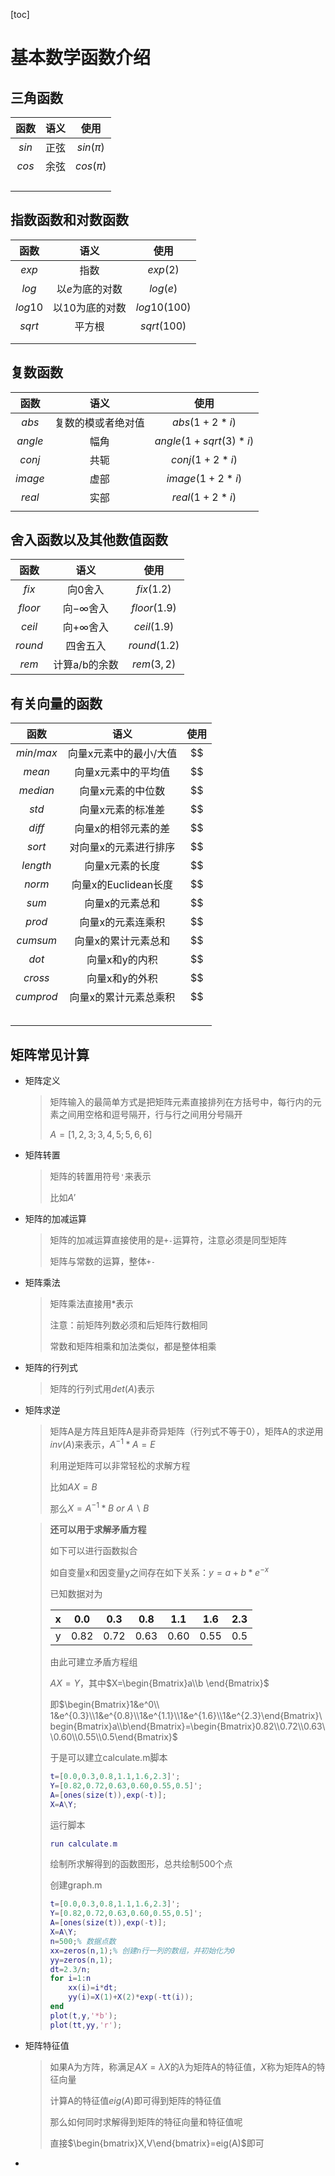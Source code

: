 [toc]

# 基本数学函数介绍

## 三角函数

| 函数  | 语义 |    使用    |
| :---: | :--: | :--------: |
| $sin$ | 正弦 | $sin(\pi)$ |
| $cos$ | 余弦 | $cos(\pi)$ |
|       |      |            |
|       |      |            |
|       |      |            |
|       |      |            |

## 指数函数和对数函数

|  函数   |       语义       |     使用     |
| :-----: | :--------------: | :----------: |
|  $exp$  |       指数       |   $exp(2)$   |
|  $log$  | 以$e$为底的对数  |   $log(e)$   |
| $log10$ | 以$10$为底的对数 | $log10(100)$ |
| $sqrt$  |      平方根      | $sqrt(100)$  |
|         |                  |              |
|         |                  |              |

## 复数函数

|  函数   |        语义        |         使用         |
| :-----: | :----------------: | :------------------: |
|  $abs$  | 复数的模或者绝对值 |     $abs(1+2*i)$     |
| $angle$ |        幅角        | $angle(1+sqrt(3)*i)$ |
| $conj$  |        共轭        |    $conj(1+2*i)$     |
| $image$ |        虚部        |    $image(1+2*i)$    |
| $real$  |        实部        |    $real(1+2*i)$     |
|         |                    |                      |

## 舍入函数以及其他数值函数

|  函数   |      语义       |     使用     |
| :-----: | :-------------: | :----------: |
|  $fix$  |    向$0$舍入    |  $fix(1.2)$  |
| $floor$ | 向$-\infty$舍入 | $floor(1.9)$ |
| $ceil$  | 向$+\infty$舍入 | $ceil(1.9)$  |
| $round$ |    四舍五入     | $round(1.2)$ |
|  $rem$  |  计算a/b的余数  |  $rem(3,2)$  |

## 有关向量的函数

|   函数    |          语义          | 使用 |
| :-------: | :--------------------: | :--: |
| $min/max$ | 向量x元素中的最小/大值 |  $$  |
|  $mean$   |  向量x元素中的平均值   |  $$  |
| $median$  |   向量x元素的中位数    |  $$  |
|   $std$   |   向量x元素的标准差    |  $$  |
|  $diff$   |  向量x的相邻元素的差   |  $$  |
|  $sort$   | 对向量x的元素进行排序  |  $$  |
| $length$  |    向量x元素的长度     |  $$  |
|  $norm$   |  向量x的Euclidean长度  |  $$  |
|   $sum$   |    向量x的元素总和     |  $$  |
|  $prod$   |   向量x的元素连乘积    |  $$  |
| $cumsum$  |  向量x的累计元素总和   |  $$  |
|   $dot$   |     向量x和y的内积     |  $$  |
|  $cross$  |     向量x和y的外积     |  $$  |
| $cumprod$ | 向量x的累计元素总乘积  |  $$  |
|           |                        |      |
|           |                        |      |
|           |                        |      |
|           |                        |      |
|           |                        |      |

## 矩阵常见计算

- 矩阵定义

  > 矩阵输入的最简单方式是把矩阵元素直接排列在方括号中，每行内的元素之间用空格和逗号隔开，行与行之间用分号隔开
  >
  > $A=[1,2,3;3,4,5;5,6,6]$

- 矩阵转置

  > 矩阵的转置用符号`'`来表示
  >
  > 比如$A'$

- 矩阵的加减运算

  > 矩阵的加减运算直接使用的是`+-`运算符，注意必须是同型矩阵
  >
  > 矩阵与常数的运算，整体`+-`

- 矩阵乘法

  > 矩阵乘法直接用*表示
  >
  > 注意：前矩阵列数必须和后矩阵行数相同
  >
  > 常数和矩阵相乘和加法类似，都是整体相乘

- 矩阵的行列式

  > 矩阵的行列式用$det(A)$表示

- 矩阵求逆

  > 矩阵A是方阵且矩阵A是非奇异矩阵（行列式不等于0），矩阵A的求逆用$inv(A)$来表示，$A^{-1}*A=E$
  >
  > 利用逆矩阵可以非常轻松的求解方程
  >
  > 比如$AX=B$
  >
  > 那么$X=A^{-1}*B \ or \ A\backslash B$

  > **还可以用于求解矛盾方程**
  >
  > 如下可以进行函数拟合
  >
  > 如自变量x和因变量y之间存在如下关系：$y=a+b*e^{-x}$
  >
  > 已知数据对为
  >
  > |  x   | 0.0  | 0.3  | 0.8  | 1.1  | 1.6  | 2.3  |
  > | :--: | ---- | :--: | :--: | :--: | :--: | :--: |
  > |  y   | 0.82 | 0.72 | 0.63 | 0.60 | 0.55 | 0.5  |
  >
  > 由此可建立矛盾方程组
  >
  > $AX=Y$，其中$X=\begin{Bmatrix}a\\b \end{Bmatrix}$
  >
  > 即$\begin{Bmatrix}1&e^0\\ 1&e^{0.3}\\1&e^{0.8}\\1&e^{1.1}\\1&e^{1.6}\\1&e^{2.3}\end{Bmatrix}\begin{Bmatrix}a\\b\end{Bmatrix}=\begin{Bmatrix}0.82\\0.72\\0.63\\0.60\\0.55\\0.5\end{Bmatrix}$
  >
  > 于是可以建立calculate.m脚本
  >
  > ```matlab
  > t=[0.0,0.3,0.8,1.1,1.6,2.3]';
  > Y=[0.82,0.72,0.63,0.60,0.55,0.5]';
  > A=[ones(size(t)),exp(-t)];
  > X=A\Y;
  > ```
  >
  > 运行脚本
  >
  > ```matlab
  > run calculate.m
  > ```
  >
  > 绘制所求解得到的函数图形，总共绘制500个点
  >
  > 创建graph.m
  >
  > ```matlab
  > t=[0.0,0.3,0.8,1.1,1.6,2.3]';
  > Y=[0.82,0.72,0.63,0.60,0.55,0.5]';
  > A=[ones(size(t)),exp(-t)];
  > X=A\Y;
  > n=500;% 数据点数
  > xx=zeros(n,1);% 创建n行一列的数组，并初始化为0
  > yy=zeros(n,1);
  > dt=2.3/n;
  > for i=1:n
  > 	xx(i)=i*dt;
  > 	yy(i)=X(1)+X(2)*exp(-tt(i));
  > end
  > plot(t,y,'*b');
  > plot(tt,yy,'r');
  > ```

- 矩阵特征值

  > 如果A为方阵，称满足$AX=\lambda X$的$\lambda$为矩阵A的特征值，$X$称为矩阵A的特征向量
  >
  > 计算A的特征值$eig(A)$即可得到矩阵的特征值
  >
  > 那么如何同时求解得到矩阵的特征向量和特征值呢
  >
  > 直接$\begin{bmatrix}X,V\end{bmatrix}=eig(A)$即可

- 
